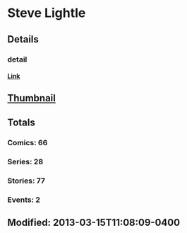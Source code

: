 # Steve  Lightle 
## Details
### detail
#### [Link](http://marvel.com/comics/creators/1299/steve_lightle?utm_campaign=apiRef&utm_source=225578a89fc76f3d20fbffda5d17a88d)
## [Thumbnail](http://i.annihil.us/u/prod/marvel/i/mg/c/30/4bc46b5664bae.jpg)
## Totals
### Comics: 66
### Series: 28
### Stories: 77
### Events: 2
## Modified: 2013-03-15T11:08:09-0400